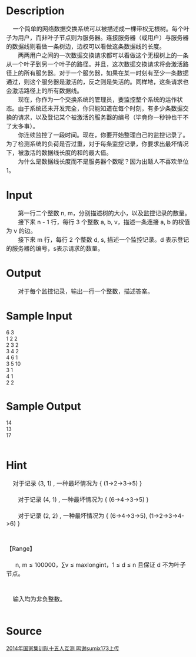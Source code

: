 
# Description

<div class="content"><p><span style="font-size: medium">    一个简单的网络数据交换系统可以被描述成一棵带权无根树。每个叶子为用户，而非叶子节点则为服务器。连接服务器（或用户）与服务器的数据线则看做一条树边，边权可以看做这条数据线的长度。<br/>
　　两两用户之间的一次数据交换请求都可以看做这个无根树上的一条从一个叶子到另一个叶子的路径。并且，这次数据交换请求将会激活路径上的所有服务器。对于一个服务器，如果在某一时刻有至少一条数据通过，则这个服务器是激活的，反之则是失活的。同样地，这条请求也会激活路径上的所有数据线。<br/>
　　现在，你作为一个交换系统的管理员，要监控整个系统的运作状态。由于系统还未开发完全，你只能知道在每个时刻，有多少条数据交换的请求，以及登记某个被激活的服务器的编号（毕竟你一秒钟也干不了太多事）。<br/>
　　你连续监控了一段时间。现在，你要开始整理自己的监控记录了。为了检测系统的负荷是否过重，对于每条监控记录，你要求出最坏情况下，被激活的数据线长度的和的最大值。<br/>
　　为什么是数据线长度而不是服务器个数呢？因为出题人不喜欢单位 1。</span></p>
<p></p></div>

# Input

<div class="content"><p><span style="font-size: medium">　　第一行二个整数 n, m，分别描述树的大小，以及监控记录的数量。<br/>
　　接下来 n - 1 行，每行 3 个整数 a, b, v，描述一条连接 a, b 的权值为 v 的边。<br/>
　　接下来 m 行，每行 2 个整数 d, s, 描述一个监控记录。d 表示登记的服务器的编号，s表示请求的数量。</span></p>
<p></p></div>

# Output

<div class="content"><p><span style="font-size: medium">　　对于每个监控记录，输出一行一个整数，描述答案。</span></p>
<p></p></div>

# Sample Input

<div class="content"><span class="sampledata">    6 3 <br/>
    1 2 2<br/>
    2 3 2<br/>
    3 4 2<br/>
    4 6 1 <br/>
    3 5 10<br/>
    3 1<br/>
    4 1<br/>
    2 2<br/>
</span></div>

# Sample Output

<div class="content"><span class="sampledata">    14<br/>
    13<br/>
    17<br/>
<br/>
</span></div>

# Hint

<div class="content"><p></p><p><span style="font-size: medium">    对于记录 (3, 1) , 一种最坏情况为 { (1-&gt;2-&gt;3-&gt;5) }<br/><br/>
　　对于记录 (4, 1) , 一种最坏情况为 { (6-&gt;4-&gt;3-&gt;5) }<br/><br/>
　　对于记录 (2, 2) , 一种最坏情况为 { (6-&gt;4-&gt;3-&gt;5), (1-&gt;2-&gt;3-&gt;4-&gt;6) }</span></p><br/>
<p><span style="font-size: medium">【Range】<br/><br/>
　  n, m ≤ 100000，∑v ≤ maxlongint，1 ≤ d ≤ n 且保证 d 不为叶子节点。</span></p><br/>
<p><span style="font-size: medium">    输入均为非负整数。<br/><br/>
</span></p><p></p></div>

# Source

<div class="content"><p><a href="problemset.php?search=2014年国家集训队十五人互测 鸣谢sumix173上传
">2014年国家集训队十五人互测 鸣谢sumix173上传<br/>
</a></p></div>

